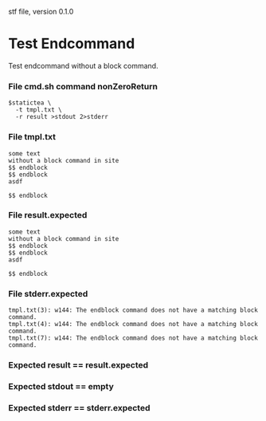 stf file, version 0.1.0

# Test Endcommand

Test endcommand without a block command.

### File cmd.sh command nonZeroReturn

~~~
$statictea \
  -t tmpl.txt \
  -r result >stdout 2>stderr
~~~

### File tmpl.txt

~~~
some text
without a block command in site
$$ endblock
$$ endblock
asdf

$$ endblock
~~~


### File result.expected

~~~
some text
without a block command in site
$$ endblock
$$ endblock
asdf

$$ endblock
~~~

### File stderr.expected

~~~
tmpl.txt(3): w144: The endblock command does not have a matching block command.
tmpl.txt(4): w144: The endblock command does not have a matching block command.
tmpl.txt(7): w144: The endblock command does not have a matching block command.
~~~

### Expected result == result.expected
### Expected stdout == empty
### Expected stderr == stderr.expected
